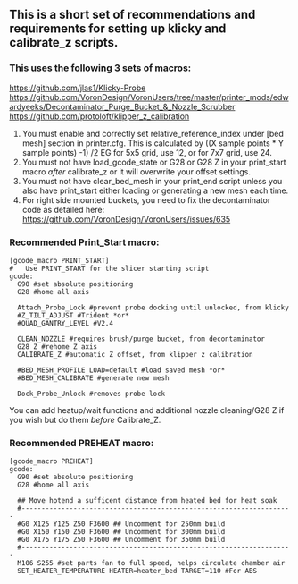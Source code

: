 ## This is a short set of recommendations and requirements for setting up klicky and calibrate_z scripts.

### This uses the following 3 sets of macros: 

https://github.com/jlas1/Klicky-Probe 
https://github.com/VoronDesign/VoronUsers/tree/master/printer_mods/edwardyeeks/Decontaminator_Purge_Bucket_&_Nozzle_Scrubber
https://github.com/protoloft/klipper_z_calibration

1. You must enable and correctly set relative_reference_index under [bed mesh] section in printer.cfg. This is calculated by ((X sample points * Y sample points) -1) /2  EG for 5x5 grid, use 12, or for 7x7 grid, use 24.
2. You must not have load_gcode_state or G28 or G28 Z in your print_start macro *after* calibrate_z or it will overwrite your offset settings.
3. You must not have clear_bed_mesh in your print_end script unless you also have print_start either loading or generating a new mesh each time. 
4. For right side mounted buckets, you need to fix the decontaminator code as detailed here: https://github.com/VoronDesign/VoronUsers/issues/635

### Recommended Print_Start macro:
```
[gcode_macro PRINT_START]
#   Use PRINT_START for the slicer starting script
gcode:
  G90 #set absolute positioning
  G28 #home all axis
  
  Attach_Probe_Lock #prevent probe docking until unlocked, from klicky 
  #Z_TILT_ADJUST #Trident *or* 
  #QUAD_GANTRY_LEVEL #V2.4
  
  CLEAN_NOZZLE #requires brush/purge bucket, from decontaminator
  G28 Z #rehome Z axis 
  CALIBRATE_Z #automatic Z offset, from klipper z calibration  
  
  #BED_MESH_PROFILE LOAD=default #load saved mesh *or*
  #BED_MESH_CALIBRATE #generate new mesh
  
  Dock_Probe_Unlock #removes probe lock
```
 You can add heatup/wait functions and additional nozzle cleaning/G28 Z if you wish but do them *before* Calibrate_Z.  

### Recommended PREHEAT macro:
```
[gcode_macro PREHEAT]
gcode:
  G90 #set absolute positioning
  G28 #home all axis
  
  ## Move hotend a sufficent distance from heated bed for heat soak
  #--------------------------------------------------------------------
  #G0 X125 Y125 Z50 F3600 ## Uncomment for 250mm build
  #G0 X150 Y150 Z50 F3600 ## Uncomment for 300mm build
  #G0 X175 Y175 Z50 F3600 ## Uncomment for 350mm build
  #--------------------------------------------------------------------
  M106 S255 #set parts fan to full speed, helps circulate chamber air
  SET_HEATER_TEMPERATURE HEATER=heater_bed TARGET=110 #For ABS
  
  
